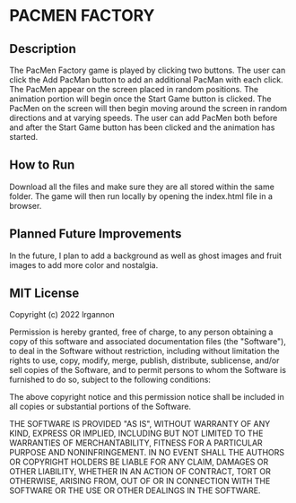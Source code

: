 # **PACMEN FACTORY**

## **Description**

The PacMen Factory game is played by clicking two buttons. The user can click the Add PacMan button to add an additional PacMan with each click. The PacMen appear on the screen placed in random positions. The animation portion will begin once the Start Game button is clicked. The PacMen on the screen will then begin moving around the screen in random directions and at varying speeds. The user can add PacMen both before and after the Start Game button has been clicked and the animation has started.

## **How to Run**

Download all the files and make sure they are all stored within the same folder. The game will then run locally by opening the index.html file in a browser.

## **Planned Future Improvements**

In the future, I plan to add a background as well as ghost images and fruit images to add more color and nostalgia.

## **MIT License**

Copyright (c) 2022 lrgannon

Permission is hereby granted, free of charge, to any person obtaining a copy
of this software and associated documentation files (the "Software"), to deal
in the Software without restriction, including without limitation the rights
to use, copy, modify, merge, publish, distribute, sublicense, and/or sell
copies of the Software, and to permit persons to whom the Software is
furnished to do so, subject to the following conditions:

The above copyright notice and this permission notice shall be included in all
copies or substantial portions of the Software.

THE SOFTWARE IS PROVIDED "AS IS", WITHOUT WARRANTY OF ANY KIND, EXPRESS OR
IMPLIED, INCLUDING BUT NOT LIMITED TO THE WARRANTIES OF MERCHANTABILITY,
FITNESS FOR A PARTICULAR PURPOSE AND NONINFRINGEMENT. IN NO EVENT SHALL THE
AUTHORS OR COPYRIGHT HOLDERS BE LIABLE FOR ANY CLAIM, DAMAGES OR OTHER
LIABILITY, WHETHER IN AN ACTION OF CONTRACT, TORT OR OTHERWISE, ARISING FROM,
OUT OF OR IN CONNECTION WITH THE SOFTWARE OR THE USE OR OTHER DEALINGS IN THE
SOFTWARE.
